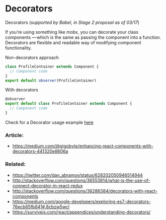 # Decorators
Decorators (*supported by Babel, in Stage 2 proposal as of 03/17*)

If you’re using something like mobx, you can decorate your class components — which is the same as passing the component into a function.
Decorators are flexible and readable way of modifying component functionality.

Non-decorators approach
```javascript
class ProfileContainer extends Component {
  // Component code
}
export default observer(ProfileContainer)
```
With decorators
```javascript
@observer
export default class ProfileContainer extends Component {
  // Component code
}
```
Check for a Decorator usage example [here](https://github.com/gigobyte/react-document-title-decorator)

### Article:
  - https://medium.com/@gigobyte/enhancing-react-components-with-decorators-441320e8606a

### Related:
- https://twitter.com/dan_abramov/status/628202050946514944
- http://stackoverflow.com/questions/36553814/what-is-the-use-of-connect-decorator-in-react-redux
- http://stackoverflow.com/questions/36286384/decorators-with-react-components
- https://medium.com/google-developers/exploring-es7-decorators-76ecb65fb841#.8cbzw5wcl
- https://survivejs.com/react/appendices/understanding-decorators/
